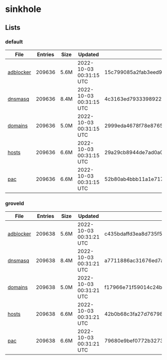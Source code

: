# sinkhole

## Lists

### default

|File|Entries|Size|Updated|Hash|
|-|-|-|-|-|
|[adblocker](https://raw.githubusercontent.com/groveld/sinkhole/lists/default/adblocker.txt)|209636|5.6M|2022-10-03 00:31:15 UTC|15c799085a2fab3eed9a40cfd89b3d008838ffb5c77588637940947df9a8dbe9|
|[dnsmasq](https://raw.githubusercontent.com/groveld/sinkhole/lists/default/dnsmasq.txt)|209636|8.4M|2022-10-03 00:31:15 UTC|4c3163ed7933398922ac3a61d3bcce7f06862a611d3959c186ee5af7ac6c485c|
|[domains](https://raw.githubusercontent.com/groveld/sinkhole/lists/default/domains.txt)|209636|5.0M|2022-10-03 00:31:15 UTC|2999eda4678f78e87658d77a0d75f06c3fa279b472acb4de3d4dc8df54137316|
|[hosts](https://raw.githubusercontent.com/groveld/sinkhole/lists/default/hosts.txt)|209636|6.6M|2022-10-03 00:31:15 UTC|29a29cb8944de7ad0a04a6c683be8dd017c13d603c51553a375f4be81c09fc81|
|[pac](https://raw.githubusercontent.com/groveld/sinkhole/lists/default/pac.txt)|209636|6.6M|2022-10-03 00:31:15 UTC|52b80ab4bbb11a1e71703ca5de698fe848f3d634346a686c716da8851f5b0de0|

### groveld

|File|Entries|Size|Updated|Hash|
|-|-|-|-|-|
|[adblocker](https://raw.githubusercontent.com/groveld/sinkhole/lists/groveld/adblocker.txt)|209638|5.6M|2022-10-03 00:31:21 UTC|c435bdaffd3ea8d735f54bb8753506517fe2298c7248ca030a535cd81a16ac3f|
|[dnsmasq](https://raw.githubusercontent.com/groveld/sinkhole/lists/groveld/dnsmasq.txt)|209638|8.4M|2022-10-03 00:31:21 UTC|a7711886ac31676ed7a13b9dd6819225cc140c4aa644ec1b4d59fdb7e6c2d644|
|[domains](https://raw.githubusercontent.com/groveld/sinkhole/lists/groveld/domains.txt)|209638|5.0M|2022-10-03 00:31:21 UTC|f17966e71f59014c24b61524501508da209e49d86a3eea340db4afa9b4fb4ee6|
|[hosts](https://raw.githubusercontent.com/groveld/sinkhole/lists/groveld/hosts.txt)|209638|6.6M|2022-10-03 00:31:21 UTC|42b0b68c3fa27d76798e426311ae9f11e699f3f341153194ee6227ff704f0503|
|[pac](https://raw.githubusercontent.com/groveld/sinkhole/lists/groveld/pac.txt)|209638|6.6M|2022-10-03 00:31:21 UTC|79680e9bef0772b32731a77f519822d5b2cbba3473dc8b7ce6279266261151a9|
